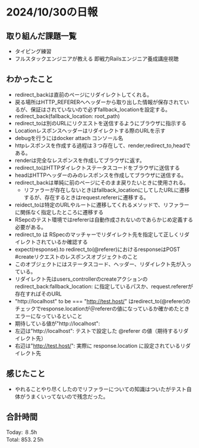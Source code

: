 # 2024/10/30の日報
## 取り組んだ課題一覧
* タイピング練習
* フルスタックエンジニアが教える 即戦力Railsエンジニア養成講座視聴
## わかったこと
*  redirect_backは直前のページにリダイレクトしてくれる。
  *  戻る場所はHTTP_REFERERへヘッダーから取り出した情報が保存されているが、保証はされていないので必ずfallback_locationを設定する。
  *  redirect_back(fallback_location: root_path)
*  redirect_toは別のURLにリクエストを送信するようにブラウザに指示する
 * Locationレスポンスヘッダーはリダイレクトする際のURLを示す  
*  debugを行うにはdocker attach コンソール名
*  httpレスポンスを作成する過程は３つ存在して、render,redirect_to,headである。
  * renderは完全なレスポンスを作成してブラウザに返す。
  * redirect_toはHTTPダイレクトステータスコードをブラウザに送信する
  * headはHTTPヘッダーのみのレスポンスを作成してブラウザに送信する。
* redirect_backは単純に前のページにそのまま戻りたいときに使用される。
  * リファラーが存在しないときはfallback_locationにしてしたURLに遷移するが、存在するときはrequest.refererに遷移する。
*  reidect_toは特定のURLやルートに遷移してくれるメソッドで、リファラーに関係なく指定したところに遷移する
*  RSepcのテスト環境ではrefererは自動作成されないのであらかじめ定義する必要がある。
*  redirect_to は RSpecのマッチャーでリダイレクト先を指定して正しくリダイレクトされているか確認する
*  expect(response).to redirect_to(@referer)におけるresponseはPOST #createリクエストのレスポンスオブジェクトのこと
  * このオブジェクトにはステータスコード、ヘッダー、リダイレクト先が入っている。
  * リダイレクト先はusers_controllerのcreateアクションのredirect_back:fallback_location: に指定しているパスか、request.refererが存在すればそのURL
* "http://localhost" to be === "http://test.host/" はredirect_to(@referer)のチェックでresponse.locationが＠refererの値になっているか確かめたときエラーになっているといこと
 * 期待している値が"http://localhost": 
 * 左辺は"http://localhost": テストで設定した @referer の値（期待するリダイレクト先）
 * 右辺は"http://test.host/": 実際に response.location に設定されているリダイレクト先   
## 感じたこと
* やれることやり尽くしたのでリファラーについての知識はついたがテスト自体がうまくいってないので残念だった。
## 合計時間  
Today: ８.5h<br>
Total: 853.２5h
